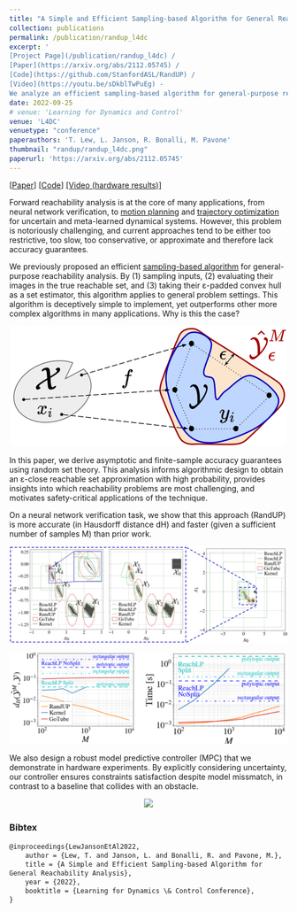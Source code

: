 ```yaml
---
title: "A Simple and Efficient Sampling-based Algorithm for General Reachability Analysis"
collection: publications
permalink: /publication/randup_l4dc
excerpt: ' 
[Project Page](/publication/randup_l4dc) / 
[Paper](https://arxiv.org/abs/2112.05745) / 
[Code](https://github.com/StanfordASL/RandUP) / 
[Video](https://youtu.be/sDkblTwPuEg) - 
We analyze an efficient sampling-based algorithm for general-purpose reachability analysis.'
date: 2022-09-25
# venue: 'Learning for Dynamics and Control'
venue: 'L4DC'
venuetype: "conference"
paperauthors: 'T. Lew, L. Janson, R. Bonalli, M. Pavone'
thumbnail: "randup/randup_l4dc.png"
paperurl: 'https://arxiv.org/abs/2112.05745'
---
```


[[Paper](https://arxiv.org/abs/2112.05745)] 
[[Code](https://github.com/StanfordASL/RandUP)] 
[[Video (hardware results)]](https://youtu.be/sDkblTwPuEg)


Forward reachability analysis is at the core of many applications, from neural network verification, to [motion planning](robustrrt) and [trajectory optimization](seels) for uncertain and meta-learned dynamical systems. However, this problem is notoriously challenging, and current approaches tend to be either too restrictive, too slow, too conservative, or approximate and therefore lack accuracy guarantees.

We previously proposed an efficient [sampling-based algorithm](randup) for general-purpose reachability analysis. By (1) sampling inputs, (2) evaluating their images in the true reachable set, and (3) taking their ε-padded convex hull as a set estimator, this algorithm applies to general problem settings. This algorithm is deceptively simple to implement, yet outperforms other more complex algorithms in many applications. Why is this the case? 
<!-- ![randup_l4dc overview](/images/randup/randup_l4dc.png) -->
<p style="text-align:center;"><img src="/images/randup/randup_l4dc.png" width="500"></p>

In this paper, we derive asymptotic and finite-sample accuracy guarantees using random set theory. This analysis informs algorithmic design to obtain an ε-close reachable set approximation with high probability, provides insights into which reachability problems are most challenging, and motivates safety-critical applications of the technique. 

On a neural network verification task, we show that this approach (RandUP) is more accurate (in Hausdorff distance dH) and faster (given a sufficient number of samples M) than prior work. 
<p style="text-align:center;"><img src="/images/randup/randup_l4dc_nn.png" width="800"></p>
<p style="text-align:center;"><img src="/images/randup/randup_l4dc_dh_time.png" width="800"></p>

We also design a robust model predictive controller (MPC) that we demonstrate in hardware experiments. By explicitly considering uncertainty, our controller ensures constraints satisfaction despite model missmatch, in contrast to a baseline that collides with an obstacle.

<p style="text-align:center;"><img src="/images/randup/rampc_vs_base_6_4x_nointro.gif" width="700"></p>

### Bibtex

	@inproceedings{LewJansonEtAl2022,
		author = {Lew, T. and Janson, L. and Bonalli, R. and Pavone, M.},
		title = {A Simple and Efficient Sampling-based Algorithm for General Reachability Analysis},
		year = {2022},
		booktitle = {Learning for Dynamics \& Control Conference},
	}

